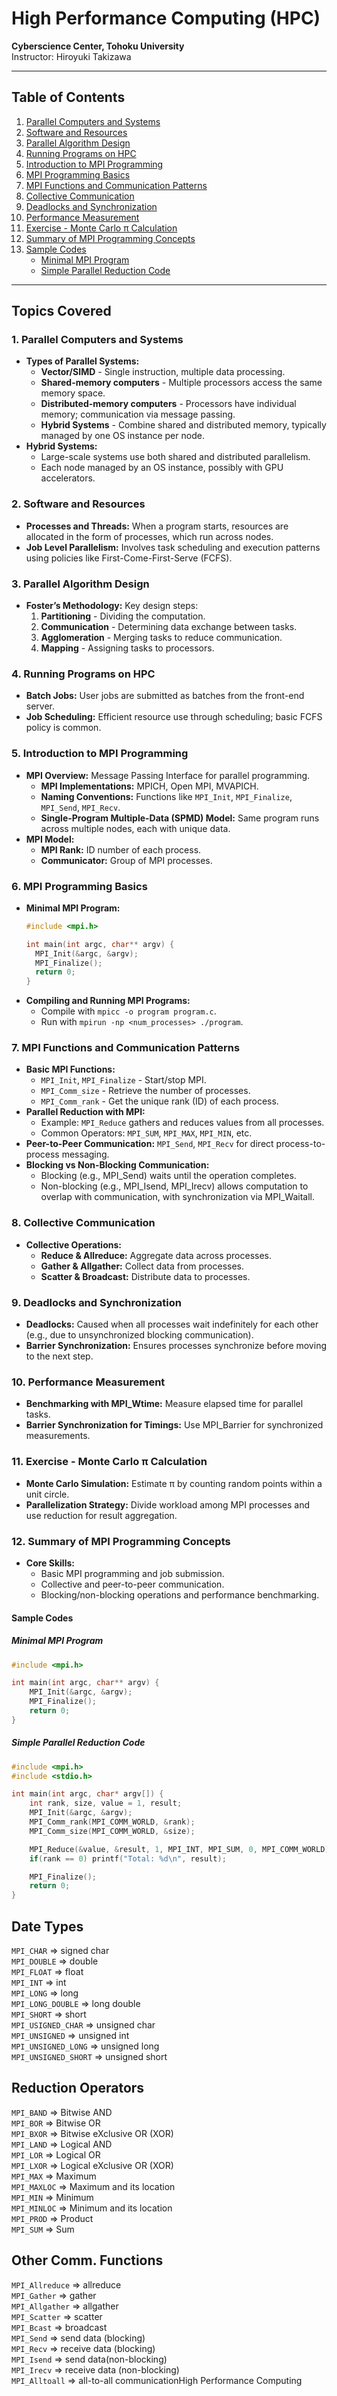 # High Performance Computing (HPC)
**Cyberscience Center, Tohoku University**  
Instructor: Hiroyuki Takizawa

---

## Table of Contents
1. [Parallel Computers and Systems](#1-parallel-computers-and-systems)
2. [Software and Resources](#2-software-and-resources)
3. [Parallel Algorithm Design](#3-parallel-algorithm-design)
4. [Running Programs on HPC](#4-running-programs-on-hpc)
5. [Introduction to MPI Programming](#5-introduction-to-mpi-programming)
6. [MPI Programming Basics](#6-mpi-programming-basics)
7. [MPI Functions and Communication Patterns](#7-mpi-functions-and-communication-patterns)
8. [Collective Communication](#8-collective-communication)
9. [Deadlocks and Synchronization](#9-deadlocks-and-synchronization)
10. [Performance Measurement](#10-performance-measurement)
11. [Exercise - Monte Carlo π Calculation](#11-exercise---monte-carlo-π-calculation)
12. [Summary of MPI Programming Concepts](#12-summary-of-mpi-programming-concepts)
13. [Sample Codes](#sample-codes)
    - [Minimal MPI Program](#minimal-mpi-program)
    - [Simple Parallel Reduction Code](#simple-parallel-reduction-code)

---

## Topics Covered

### 1. Parallel Computers and Systems
- **Types of Parallel Systems:**
  - **Vector/SIMD** - Single instruction, multiple data processing.
  - **Shared-memory computers** - Multiple processors access the same memory space.
  - **Distributed-memory computers** - Processors have individual memory; communication via message passing.
  - **Hybrid Systems** - Combine shared and distributed memory, typically managed by one OS instance per node.
- **Hybrid Systems:**
  - Large-scale systems use both shared and distributed parallelism.
  - Each node managed by an OS instance, possibly with GPU accelerators.

### 2. Software and Resources
- **Processes and Threads:** When a program starts, resources are allocated in the form of processes, which run across nodes.
- **Job Level Parallelism:** Involves task scheduling and execution patterns using policies like First-Come-First-Serve (FCFS).

### 3. Parallel Algorithm Design
- **Foster’s Methodology:** Key design steps:
  1. **Partitioning** - Dividing the computation.
  2. **Communication** - Determining data exchange between tasks.
  3. **Agglomeration** - Merging tasks to reduce communication.
  4. **Mapping** - Assigning tasks to processors.

### 4. Running Programs on HPC
- **Batch Jobs:** User jobs are submitted as batches from the front-end server.
- **Job Scheduling:** Efficient resource use through scheduling; basic FCFS policy is common.

### 5. Introduction to MPI Programming
- **MPI Overview:** Message Passing Interface for parallel programming.
  - **MPI Implementations:** MPICH, Open MPI, MVAPICH.
  - **Naming Conventions:** Functions like `MPI_Init`, `MPI_Finalize`, `MPI_Send`, `MPI_Recv`.
  - **Single-Program Multiple-Data (SPMD) Model:** Same program runs across multiple nodes, each with unique data.
- **MPI Model:**
  - **MPI Rank:** ID number of each process.
  - **Communicator:** Group of MPI processes.

### 6. MPI Programming Basics
- **Minimal MPI Program:**
  ```c
  #include <mpi.h>

  int main(int argc, char** argv) {
    MPI_Init(&argc, &argv);
    MPI_Finalize();
    return 0;
  }
- **Compiling and Running MPI Programs:**
  - Compile with `mpicc -o program program.c`.
  - Run with `mpirun -np <num_processes> ./program`.

### 7. MPI Functions and Communication Patterns
- **Basic MPI Functions:**
  - `MPI_Init`, `MPI_Finalize` - Start/stop MPI.
  - `MPI_Comm_size` - Retrieve the number of processes.
  - `MPI_Comm_rank` - Get the unique rank (ID) of each process.
- **Parallel Reduction with MPI:**
  - Example: `MPI_Reduce` gathers and reduces values from all processes.
  - Common Operators: `MPI_SUM`, `MPI_MAX`, `MPI_MIN`, etc.
- **Peer-to-Peer Communication:** `MPI_Send`, `MPI_Recv` for direct process-to-process messaging.
- **Blocking vs Non-Blocking Communication:**
  - Blocking (e.g., MPI_Send) waits until the operation completes.
  - Non-blocking (e.g., MPI_Isend, MPI_Irecv) allows computation to overlap with communication, with synchronization via MPI_Waitall.

### 8. Collective Communication
- **Collective Operations:**
  - **Reduce & Allreduce:** Aggregate data across processes.
  - **Gather & Allgather:** Collect data from processes.
  - **Scatter & Broadcast:** Distribute data to processes.

### 9. Deadlocks and Synchronization
- **Deadlocks:** Caused when all processes wait indefinitely for each other (e.g., due to unsynchronized blocking communication).
- **Barrier Synchronization:** Ensures processes synchronize before moving to the next step.

### 10. Performance Measurement
- **Benchmarking with MPI_Wtime:** Measure elapsed time for parallel tasks.
- **Barrier Synchronization for Timings:** Use MPI_Barrier for synchronized measurements.

### 11. Exercise - Monte Carlo π Calculation
- **Monte Carlo Simulation:** Estimate π by counting random points within a unit circle.
- **Parallelization Strategy:** Divide workload among MPI processes and use reduction for result aggregation.

### 12. Summary of MPI Programming Concepts
- **Core Skills:**
  - Basic MPI programming and job submission.
  - Collective and peer-to-peer communication.
  - Blocking/non-blocking operations and performance benchmarking.

#### Sample Codes
##### Minimal MPI Program
```c
#include <mpi.h>

int main(int argc, char** argv) {
    MPI_Init(&argc, &argv);
    MPI_Finalize();
    return 0;
}
```

##### Simple Parallel Reduction Code
```c
#include <mpi.h>
#include <stdio.h>

int main(int argc, char* argv[]) {
    int rank, size, value = 1, result;
    MPI_Init(&argc, &argv);
    MPI_Comm_rank(MPI_COMM_WORLD, &rank);
    MPI_Comm_size(MPI_COMM_WORLD, &size);

    MPI_Reduce(&value, &result, 1, MPI_INT, MPI_SUM, 0, MPI_COMM_WORLD);
    if(rank == 0) printf("Total: %d\n", result);

    MPI_Finalize();
    return 0;
}
```

## Date Types
`MPI_CHAR` => signed char \
`MPI_DOUBLE` => double \
`MPI_FLOAT` => float \
`MPI_INT` => int \
`MPI_LONG` => long \
`MPI_LONG_DOUBLE` => long double \
`MPI_SHORT` => short \
`MPI_USIGNED_CHAR` => unsigned char \
`MPI_UNSIGNED` => unsigned int \
`MPI_UNSIGNED_LONG` => unsigned long \
`MPI_UNSIGNED_SHORT` => unsigned short

## Reduction Operators
`MPI_BAND` => Bitwise AND \
`MPI_BOR` => Bitwise OR \
`MPI_BXOR` => Bitwise eXclusive OR (XOR) \
`MPI_LAND` => Logical AND \
`MPI_LOR` => Logical OR \
`MPI_LXOR` => Logical eXclusive OR (XOR) \
`MPI_MAX` => Maximum \
`MPI_MAXLOC` => Maximum and its location \
`MPI_MIN` => Minimum \
`MPI_MINLOC` => Minimum and its location \
`MPI_PROD` => Product \
`MPI_SUM` => Sum

## Other Comm. Functions
`MPI_Allreduce` => allreduce \
`MPI_Gather` => gather \
`MPI_Allgather` => allgather \
`MPI_Scatter` => scatter \
`MPI_Bcast` => broadcast \
`MPI_Send` => send data (blocking) \
`MPI_Recv` => receive data (blocking) \
`MPI_Isend` => send data(non-blocking) \
`MPI_Irecv` => receive data (non-blocking) \
`MPI_Alltoall` => all-to-all communicationHigh Performance Computing
